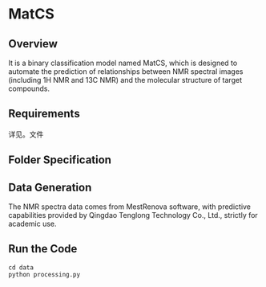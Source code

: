 # MatCS
## Overview
It is a binary classification model named MatCS, which is designed to automate the prediction of relationships between NMR spectral images (including 1H NMR and 13C NMR) and the molecular structure of target compounds.
## Requirements
详见。文件
## Folder Specification

## Data Generation
The NMR spectra data comes from MestRenova software, with predictive capabilities provided by Qingdao Tenglong Technology Co., Ltd., strictly for academic use.
## Run the Code
```shell
cd data
python processing.py
```
